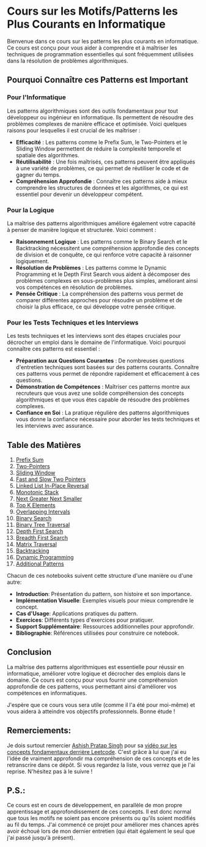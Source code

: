 # Cours sur les Motifs/Patterns les Plus Courants en Informatique

Bienvenue dans ce cours sur les patterns les plus courants en informatique. Ce cours est conçu pour vous aider à comprendre et à maîtriser les techniques de programmation essentielles qui sont fréquemment utilisées dans la résolution de problèmes algorithmiques.

## Pourquoi Connaître ces Patterns est Important

### Pour l'Informatique

Les patterns algorithmiques sont des outils fondamentaux pour tout développeur ou ingénieur en informatique. Ils permettent de résoudre des problèmes complexes de manière efficace et optimisée. Voici quelques raisons pour lesquelles il est crucial de les maîtriser :

- **Efficacité** : Les patterns comme le Prefix Sum, le Two-Pointers et le Sliding Window permettent de réduire la complexité temporelle et spatiale des algorithmes.
- **Réutilisabilité** : Une fois maîtrisés, ces patterns peuvent être appliqués à une variété de problèmes, ce qui permet de réutiliser le code et de gagner du temps.
- **Compréhension Approfondie** : Connaître ces patterns aide à mieux comprendre les structures de données et les algorithmes, ce qui est essentiel pour devenir un développeur compétent.

### Pour la Logique

La maîtrise des patterns algorithmiques améliore également votre capacité à penser de manière logique et structurée. Voici comment :

- **Raisonnement Logique** : Les patterns comme le Binary Search et le Backtracking nécessitent une compréhension approfondie des concepts de division et de conquête, ce qui renforce votre capacité à raisonner logiquement.
- **Résolution de Problèmes** : Les patterns comme le Dynamic Programming et le Depth First Search vous aident à décomposer des problèmes complexes en sous-problèmes plus simples, améliorant ainsi vos compétences en résolution de problèmes.
- **Pensée Critique** : La compréhension des patterns vous permet de comparer différentes approches pour résoudre un problème et de choisir la plus efficace, ce qui développe votre pensée critique.

### Pour les Tests Techniques et les Interviews

Les tests techniques et les interviews sont des étapes cruciales pour décrocher un emploi dans le domaine de l'informatique. Voici pourquoi connaître ces patterns est essentiel :

- **Préparation aux Questions Courantes** : De nombreuses questions d'entretien techniques sont basées sur des patterns courants. Connaître ces patterns vous permet de répondre rapidement et efficacement à ces questions.
- **Démonstration de Compétences** : Maîtriser ces patterns montre aux recruteurs que vous avez une solide compréhension des concepts algorithmiques et que vous êtes capable de résoudre des problèmes complexes.
- **Confiance en Soi** : La pratique régulière des patterns algorithmiques vous donne la confiance nécessaire pour aborder les tests techniques et les interviews avec assurance.

## Table des Matières

1. [Prefix Sum](PATTERNS/1_prefix_sum_pattern.ipynb)
2. [Two-Pointers](PATTERNS/2_two_pointers_pattern.ipynb)
3. [Sliding Window](#sliding-window)
4. [Fast and Slow Two Pointers](#fast-and-slow-two-pointers)
5. [Linked List In-Place Reversal](#linked-list-in-place-reversal)
6. [Monotonic Stack](#monotonic-stack)
7. [Next Greater Next Smaller](#next-greater-next-smaller)
8. [Top K Elements](#top-k-elements)
9.  [Overlapping Intervals](#overlapping-intervals)
10. [Binary Search](#binary-search)
11. [Binary Tree Traversal](#binary-tree-traversal)
12. [Depth First Search](#depth-first-search)
13. [Breadth First Search](#breadth-first-search)
14. [Matrix Traversal](#matrix-traversal)
15. [Backtracking](#backtracking)
16. [Dynamic Programming](#dynamic-programming)
17. [Additional Patterns](#additional-patterns)

Chacun de ces notebooks suivent cette structure d'une manière ou d'une autre:
- **Introduction**: Présentation du pattern, son histoire et son importance.
- **Implémentation Visuelle**: Exemples visuels pour mieux comprendre le concept.
- **Cas d'Usage**: Applications pratiques du pattern.
- **Exercices**: Différents types d'exercices pour pratiquer.
- **Support Supplémentaire**: Ressources additionnelles pour approfondir.
- **Bibliographie**: Références utilisées pour construire ce notebook.

## Conclusion

La maîtrise des patterns algorithmiques est essentielle pour réussir en informatique, améliorer votre logique et décrocher des emplois dans le domaine. Ce cours est conçu pour vous fournir une compréhension approfondie de ces patterns, vous permettant ainsi d'améliorer vos compétences en informatiques.

J'espère que ce cours vous sera utile (comme il l'a été pour moi-même) et vous aidera à atteindre vos objectifs professionnels. Bonne étude !

## Remerciements:
Je dois surtout remercier [Ashish Pratap Singh](https://github.com/ashishps1) pour sa [vidéo sur les concepts fondamentaux derrière Leetcode](https://www.youtube.com/watch?v=DjYZk8nrXVY). C'est grâce à lui que j'ai eu l'idée de vraiment approfondir ma compréhension de ces concepts et de les retranscrire dans ce dépôt. Si vous regardez la liste, vous verrez que je l'ai reprise. N'hésitez pas à le suivre ! 

## P.S.:
Ce cours est en cours de développement, en parallèle de mon propre apprentissage et approfondissement de ces concepts. Il est donc normal que tous les motifs ne soient pas encore présents ou qu'ils soient modifiés au fil du temps. J'ai commencé ce projet pour améliorer mes chances après avoir échoué lors de mon dernier entretien (qui était également le seul que j'ai passé jusqu'à présent).
